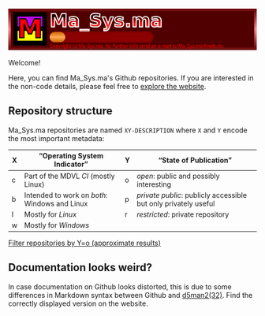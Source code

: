 ![Ma_Sys.ma Logo](https://raw.githubusercontent.com/m7a/m7a/master/m7a_att/logo_v2.svg)

Welcome!

Here, you can find Ma_Sys.ma's Github repositories.
If you are interested in the non-code details, please feel free to
[explore the website](https://masysma.lima-city.de).

## Repository structure

Ma_Sys.ma repositories are named `XY-DESCRIPTION` where `X` and `Y` encode
the most important metadata:

| X  | “Operating System Indicator”                               | Y  | “State of Publication”                                          |
| -- | ---------------------------------------------------------- | -- | --------------------------------------------------------------- |
| c  | Part of the MDVL _CI_ (mostly Linux)                       | o  | _open_: public and possibly interesting                         |
| b  | Intended to work on _both_: Windows and Linux              | p  | _private public_: publicly accessible but only privately useful |
| l  | Mostly for _Linux_                                         | r  | _restricted_: private repository                                |
| w  | Mostly for _Windows_                                       |    |                                                                 |

[Filter repositories by Y=o (approximate results)](https://github.com/m7a?tab=repositories&q=%22bo-%22+in%3Aname+OR+%22lo-%22+in%3Aname+OR+%22co-%22+in%3Aname+OR+%22wo-%22+in%3Aname)

## Documentation looks weird?

In case documentation on Github looks distorted, this is due to some differences
in Markdown syntax between Github and
[d5man2(32)](https://masysma.lima-city.de/32/d5man2.xhtml). Find the correctly
displayed version on the website.
